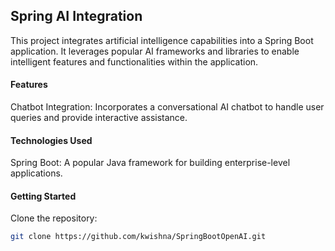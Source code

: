 ## Spring AI Integration
This project integrates artificial intelligence capabilities into a Spring Boot application. It leverages popular AI frameworks and libraries to enable intelligent features and functionalities within the application.

#### Features
Chatbot Integration: Incorporates a conversational AI chatbot to handle user queries and provide interactive assistance.

#### Technologies Used
Spring Boot: A popular Java framework for building enterprise-level applications.

####  Getting Started
Clone the repository:
```bash
git clone https://github.com/kwishna/SpringBootOpenAI.git
```